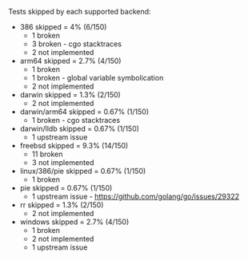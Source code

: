 Tests skipped by each supported backend:

* 386 skipped = 4% (6/150)
	* 1 broken
	* 3 broken - cgo stacktraces
	* 2 not implemented
* arm64 skipped = 2.7% (4/150)
	* 1 broken
	* 1 broken - global variable symbolication
	* 2 not implemented
* darwin skipped = 1.3% (2/150)
	* 2 not implemented
* darwin/arm64 skipped = 0.67% (1/150)
	* 1 broken - cgo stacktraces
* darwin/lldb skipped = 0.67% (1/150)
	* 1 upstream issue
* freebsd skipped = 9.3% (14/150)
	* 11 broken
	* 3 not implemented
* linux/386/pie skipped = 0.67% (1/150)
	* 1 broken
* pie skipped = 0.67% (1/150)
	* 1 upstream issue - https://github.com/golang/go/issues/29322
* rr skipped = 1.3% (2/150)
	* 2 not implemented
* windows skipped = 2.7% (4/150)
	* 1 broken
	* 2 not implemented
	* 1 upstream issue
